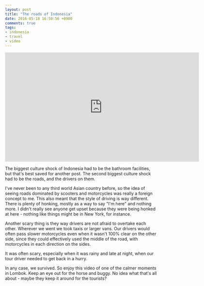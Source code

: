 ```yaml
---
layout: post
title: "The roads of Indonesia"
date: 2016-05-18 16:50:56 +0900
comments: true
tags:
- indonesia
- travel
- video
---
```


<iframe width="640" height="360" src="https://www.youtube.com/embed/BQsSk53ACZA" frameborder="0" allowfullscreen></iframe>

The biggest culture shock of Indonesia had to be the bathroom facilities, but that's best saved for another post.  The second biggest culture shock had to be the roads, and the drivers on them.

I've never been to any third world Asian country before, so the idea of seeing roads dominated by scooters and motorcycles was really a foreign concept to me.  This also meant that the style of driving is way different.  There is plenty of honking, mostly as a way to say "I'm here" and nothing more.  I didn't really see anyone get upset because they were being honked at here - nothing like things might be in New York, for instance.

Another scary thing is they way drivers are not afraid to overtake each other.  Wherever we went we took taxis or larger vans.  Our drivers would often pass slower motorcycles even when it wasn't 100% clear on the other side, since they could effectively used the middle of the road, with motorcycles in each direction on the sides.

It was often scary, especially when it was rainy and late at night, when our tour driver needed to get back in a hurry.

In any case, we survived.  So enjoy this video of one of the calmer moments in Lombok.  Keep an eye out for the horse and buggy.  No idea what that's all about - maybe they keep it around for the tourists?